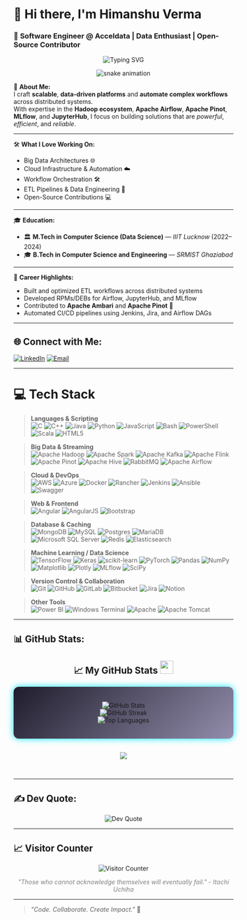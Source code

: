 # 👋 Hi there, I'm **Himanshu Verma**  
### 🚀 **Software Engineer @ Acceldata** | **Data Enthusiast** | **Open-Source Contributor**

<div align="center">
  <img src="https://readme-typing-svg.herokuapp.com?font=Fira+Code&size=28&pause=1000&color=00BFFF&center=true&vCenter=true&width=900&lines=Software+Engineer+@+Acceldata;Big+Data+Architectures+%7C+Data+Science+Enthusiast;Open-Source+Contributor+%7C+Data+Geek;Building+Scalable+%26+Distributed+Systems;Let's+Code%2C+Collaborate+%26+Create+Impact+%F0%9F%92%BB" alt="Typing SVG" />
</div>

<p align="center">
  <img src="https://github.com/userhimanshuverma/userhimanshuverma/blob/output/github-contribution-grid-snake.svg" alt="snake animation" />
</p>


🚀 **About Me:**  
I craft **scalable**, **data-driven platforms** and **automate complex workflows** across distributed systems.  
With expertise in the **Hadoop ecosystem**, **Apache Airflow**, **Apache Pinot**, **MLflow**, and **JupyterHub**, I focus on building solutions that are *powerful*, *efficient*, and *reliable*.

---

🛠️ **What I Love Working On:**
- Big Data Architectures 🌐
- Cloud Infrastructure & Automation ☁️
- Workflow Orchestration 🛠️
- ETL Pipelines & Data Engineering 🔄
- Open-Source Contributions 💻

---

🎓 **Education:**
- 🏛️ **M.Tech in Computer Science (Data Science)** — *IIIT Lucknow* (2022–2024)
- 🎓 **B.Tech in Computer Science and Engineering** — *SRMIST Ghaziabad*

---

🌟 **Career Highlights:**
- Built and optimized ETL workflows across distributed systems
- Developed RPMs/DEBs for Airflow, JupyterHub, and MLflow
- Contributed to **Apache Ambari** and **Apache Pinot** 🚀
- Automated CI/CD pipelines using Jenkins, Jira, and Airflow DAGs

---

## 🌐 Connect with Me:
[![LinkedIn](https://img.shields.io/badge/LinkedIn-%230077B5.svg?style=for-the-badge&logo=linkedin&logoColor=white)](https://www.linkedin.com/in/himanshu-verma-822a07286/)
[![Email](https://img.shields.io/badge/Email-D14836?style=for-the-badge&logo=gmail&logoColor=white)](mailto:sunny.verma.mh@gmail.com)


---

# 💻 Tech Stack

> **Languages & Scripting**  
![C](https://img.shields.io/badge/c-%2300599C.svg?style=for-the-badge&logo=c&logoColor=white) 
![C++](https://img.shields.io/badge/c++-%2300599C.svg?style=for-the-badge&logo=cplusplus&logoColor=white) 
![Java](https://img.shields.io/badge/java-%23ED8B00.svg?style=for-the-badge&logo=openjdk&logoColor=white) 
![Python](https://img.shields.io/badge/python-3670A0?style=for-the-badge&logo=python&logoColor=ffdd54) 
![JavaScript](https://img.shields.io/badge/javascript-%23323330.svg?style=for-the-badge&logo=javascript&logoColor=%23F7DF1E) 
![Bash](https://img.shields.io/badge/bash_script-%23121011.svg?style=for-the-badge&logo=gnu-bash&logoColor=white) 
![PowerShell](https://img.shields.io/badge/PowerShell-%235391FE.svg?style=for-the-badge&logo=powershell&logoColor=white) 
![Scala](https://img.shields.io/badge/scala-%23DC322F.svg?style=for-the-badge&logo=scala&logoColor=white) 
![HTML5](https://img.shields.io/badge/html5-%23E34F26.svg?style=for-the-badge&logo=html5&logoColor=white)

> **Big Data & Streaming**  
![Apache Hadoop](https://img.shields.io/badge/Apache%20Hadoop-66CCFF?style=for-the-badge&logo=apachehadoop&logoColor=black) 
![Apache Spark](https://img.shields.io/badge/Apache%20Spark-FDEE21?style=for-the-badge&logo=apachespark&logoColor=black) 
![Apache Kafka](https://img.shields.io/badge/Apache%20Kafka-000?style=for-the-badge&logo=apachekafka) 
![Apache Flink](https://img.shields.io/badge/Apache%20Flink-E6526F?style=for-the-badge&logo=Apache%20Flink&logoColor=white) 
![Apache Pinot](https://img.shields.io/badge/Apache%20Pinot-000000?style=for-the-badge) 
![Apache Hive](https://img.shields.io/badge/Apache%20Hive-FDEE21?style=for-the-badge&logo=apachehive&logoColor=black) 
![RabbitMQ](https://img.shields.io/badge/rabbitmq-FF6600?style=for-the-badge&logo=rabbitmq&logoColor=white) 
![Apache Airflow](https://img.shields.io/badge/Apache%20Airflow-017CEE?style=for-the-badge&logo=Apache%20Airflow&logoColor=white)

> **Cloud & DevOps**  
![AWS](https://img.shields.io/badge/AWS-%23FF9900.svg?style=for-the-badge&logo=amazonaws&logoColor=white) 
![Azure](https://img.shields.io/badge/Azure-0078D4?style=for-the-badge&logo=microsoftazure&logoColor=white) 
![Docker](https://img.shields.io/badge/docker-%230db7ed.svg?style=for-the-badge&logo=docker&logoColor=white) 
![Rancher](https://img.shields.io/badge/rancher-%230075A8.svg?style=for-the-badge&logo=rancher&logoColor=white) 
![Jenkins](https://img.shields.io/badge/jenkins-%232C5263.svg?style=for-the-badge&logo=jenkins&logoColor=white) 
![Ansible](https://img.shields.io/badge/ansible-%231A1918.svg?style=for-the-badge&logo=ansible&logoColor=white) 
![Swagger](https://img.shields.io/badge/-Swagger-%23Clojure?style=for-the-badge&logo=swagger&logoColor=white)

> **Web & Frontend**  
![Angular](https://img.shields.io/badge/angular-%23DD0031.svg?style=for-the-badge&logo=angular&logoColor=white) 
![AngularJS](https://img.shields.io/badge/angular.js-%23E23237.svg?style=for-the-badge&logo=angularjs&logoColor=white) 
![Bootstrap](https://img.shields.io/badge/bootstrap-%238511FA.svg?style=for-the-badge&logo=bootstrap&logoColor=white)

> **Database & Caching**  
![MongoDB](https://img.shields.io/badge/MongoDB-%234ea94b.svg?style=for-the-badge&logo=mongodb&logoColor=white) 
![MySQL](https://img.shields.io/badge/mysql-4479A1.svg?style=for-the-badge&logo=mysql&logoColor=white) 
![Postgres](https://img.shields.io/badge/postgres-%23316192.svg?style=for-the-badge&logo=postgresql&logoColor=white) 
![MariaDB](https://img.shields.io/badge/MariaDB-003545?style=for-the-badge&logo=mariadb&logoColor=white) 
![Microsoft SQL Server](https://img.shields.io/badge/Microsoft%20SQL%20Server-CC2927?style=for-the-badge&logo=microsoft%20sql%20server&logoColor=white) 
![Redis](https://img.shields.io/badge/redis-%23DD0031.svg?style=for-the-badge&logo=redis&logoColor=white) 
![Elasticsearch](https://img.shields.io/badge/elasticsearch-%230377CC.svg?style=for-the-badge&logo=elasticsearch&logoColor=white)

> **Machine Learning / Data Science**  
![TensorFlow](https://img.shields.io/badge/TensorFlow-%23FF6F00.svg?style=for-the-badge&logo=TensorFlow&logoColor=white) 
![Keras](https://img.shields.io/badge/Keras-%23D00000.svg?style=for-the-badge&logo=Keras&logoColor=white) 
![scikit-learn](https://img.shields.io/badge/scikit--learn-%23F7931E.svg?style=for-the-badge&logo=scikit-learn&logoColor=white) 
![PyTorch](https://img.shields.io/badge/PyTorch-%23EE4C2C.svg?style=for-the-badge&logo=PyTorch&logoColor=white) 
![Pandas](https://img.shields.io/badge/pandas-%23150458.svg?style=for-the-badge&logo=pandas&logoColor=white) 
![NumPy](https://img.shields.io/badge/numpy-%23013243.svg?style=for-the-badge&logo=numpy&logoColor=white) 
![Matplotlib](https://img.shields.io/badge/Matplotlib-%23ffffff.svg?style=for-the-badge&logo=Matplotlib&logoColor=black) 
![Plotly](https://img.shields.io/badge/Plotly-%233F4F75.svg?style=for-the-badge&logo=plotly&logoColor=white) 
![MLflow](https://img.shields.io/badge/mlflow-%23d9ead3.svg?style=for-the-badge&logo=numpy&logoColor=blue) 
![SciPy](https://img.shields.io/badge/SciPy-%230C55A5.svg?style=for-the-badge&logo=scipy&logoColor=white)

> **Version Control & Collaboration**  
![Git](https://img.shields.io/badge/git-%23F05033.svg?style=for-the-badge&logo=git&logoColor=white) 
![GitHub](https://img.shields.io/badge/github-%23121011.svg?style=for-the-badge&logo=github&logoColor=white) 
![GitLab](https://img.shields.io/badge/gitlab-%23181717.svg?style=for-the-badge&logo=gitlab&logoColor=white) 
![Bitbucket](https://img.shields.io/badge/bitbucket-%230047B3.svg?style=for-the-badge&logo=bitbucket&logoColor=white) 
![Jira](https://img.shields.io/badge/jira-%230A0FFF.svg?style=for-the-badge&logo=jira&logoColor=white) 
![Notion](https://img.shields.io/badge/Notion-%23000000.svg?style=for-the-badge&logo=notion&logoColor=white)

> **Other Tools**  
![Power BI](https://img.shields.io/badge/power_bi-F2C811?style=for-the-badge&logo=powerbi&logoColor=black) 
![Windows Terminal](https://img.shields.io/badge/Windows%20Terminal-%234D4D4D.svg?style=for-the-badge&logo=windows-terminal&logoColor=white) 
![Apache](https://img.shields.io/badge/apache-%23D42029.svg?style=for-the-badge&logo=apache&logoColor=white) 
![Apache Tomcat](https://img.shields.io/badge/apache%20tomcat-%23F8DC75.svg?style=for-the-badge&logo=apache-tomcat&logoColor=black)

---
## 📊 GitHub Stats:

<h2 align="center">
  📈 My GitHub Stats <img src="https://media.giphy.com/media/hvRJCLFzcasrR4ia7z/giphy.gif" width="30px">
</h2>

<div align="center" style="padding:20px; background:linear-gradient(135deg, #1f1c2c, #928dab); border-radius:12px; box-shadow: 0 0 15px #03e9f4;">
  
  ![GitHub Stats](https://github-readme-stats.vercel.app/api?username=userhimanshuverma&show_icons=true&theme=tokyonight&hide_border=false&count_private=true)  
  ![GitHub Streak](https://streak-stats.demolab.com/?user=userhimanshuverma&theme=tokyonight&hide_border=false)  
  ![Top Languages](https://github-readme-stats.vercel.app/api/top-langs/?username=userhimanshuverma&layout=compact&theme=tokyonight&hide_border=false)

</div>

<br/>

<p align="center">
  <img src="https://github-profile-trophy.vercel.app/?username=userhimanshuverma&theme=tokyonight&no-frame=true&margin-w=5" />
</p>

<br/>

---

## ✍️ Dev Quote:

<div align="center">

![Dev Quote](https://quotes-github-readme.vercel.app/api?type=vertical&theme=merko)

</div>

---
## 📈 Visitor Counter
<p align="center">
  <img src="https://count.getloli.com/get/@userhimanshuverma?theme=rule34" alt="Visitor Counter" />
</p>

<p align="center" style="font-style: italic; color: gray;">
  "Those who cannot acknowledge themselves will eventually fail." - Itachi Uchiha
</p>

---

> *"Code. Collaborate. Create Impact."* 🌟
